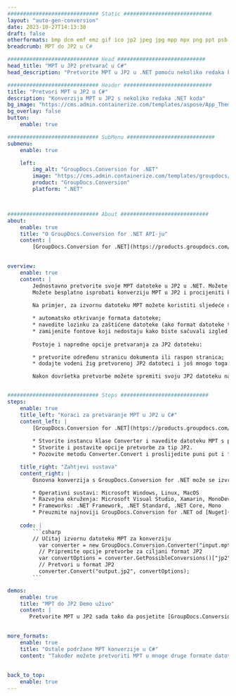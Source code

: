 ```yaml
---
############################# Static ############################
layout: "auto-gen-conversion"
date: 2023-10-27T14:13:38
draft: false
otherformats: bmp dcm emf emz gif ico jp2 jpeg jpg mpp mpx png ppt psb psd svg svgz tga tif tiff webp wmf wmz xer
breadcrumb: MPT do JP2 u C#

############################# Head ############################
head_title: "MPT u JP2 pretvarač u C#"
head_description: "Pretvorite MPT u JP2 u .NET pomoću nekoliko redaka koda. Koristite GroupDocs Document Conversion API za pretvaranje preko 160 formata datoteka."

############################# Header ############################
title: "Pretvori MPT u JP2 u C#"
description: "Konverzija MPT u JP2 s nekoliko redaka .NET koda"
bg_image: "https://cms.admin.containerize.com/templates/aspose/App_Themes/V3/images/bg/header1.png"
bg_overlay: false
button:
    enable: true

############################# SubMenu ############################
submenu:
    enable: true

    left:
        img_alt: "GroupDocs.Conversion for .NET"
        image: "https://cms.admin.containerize.com/templates/groupdocs/images/product-logos/90x90-noborder/groupdocs-conversion-net.png"
        product: "GroupDocs.Conversion"
        platform: ".NET"



############################# About ############################
about:
    enable: true
    title: "O GroupDocs.Conversion for .NET API-ju"
    content: |
        [GroupDocs.Conversion for .NET](https://products.groupdocs.com/conversion/net/) može se koristiti za pretvaranje Microsoft Worda, Excela, PowerPointa, PDF-a, Visio i drugih formata. GroupDocs.Conversion je samostalni API koji je prikladan za pozadinske i interne sustave gdje su potrebne visoke performanse. Ne ovisi o softveru poput Microsofta ili Open Officea.
    

overview:
    enable: true
    content: |
        Jednostavno pretvorite svoje MPT datoteke u JP2 u .NET. Možete koristiti samo nekoliko C# linija koda na bilo kojoj platformi po vašem izboru kao što su - Windows, Linux, macOS.
        Možete besplatno isprobati konverziju MPT u JP2 i procijeniti kvalitetu rezultata konverzije. Uz jednostavne scenarije konverzije datoteka, možete isprobati naprednije opcije za učitavanje izvorne MPT datoteke i za spremanje izlaznog JP2 rezultata. 
        
        Na primjer, za izvornu datoteku MPT možete koristiti sljedeće opcije učitavanja:

        * automatsko otkrivanje formata datoteke;
        * navedite lozinku za zaštićene datoteke (ako format datoteke to podržava);
        * zamijenite fontove koji nedostaju kako biste sačuvali izgled dokumenta.
        
        Postoje i napredne opcije pretvaranja za JP2 datoteku:

        * pretvorite određenu stranicu dokumenta ili raspon stranica;
        * dodajte vodeni žig pretvorenoj JP2 datoteci i još mnogo toga.

        Nakon dovršetka pretvorbe možete spremiti svoju JP2 datoteku na lokalnu stazu datoteke ili bilo koju pohranu treće strane kao što su FTP, Amazon S3, Google Drive, Dropbox itd. Imajte na umu - da pretvorite MPT u {{ TO}} nema potrebe za instaliranjem bilo kakvog dodatnog softvera - poput MS Officea, Open Officea, Adobe Acrobat Readera itd.


############################# Steps ############################
steps:
    enable: true
    title_left: "Koraci za pretvaranje MPT u JP2 u C#"
    content_left: |
        [GroupDocs.Conversion for .NET](https://products.groupdocs.com/conversion/net/) programerima olakšava pretvaranje MPT datoteke u JP2 s nekoliko redaka koda.
        
        * Stvorite instancu klase Converter i navedite datoteku MPT s punim putem
        * Stvorite i postavite opcije pretvorbe za tip JP2.
        * Pozovite metodu Converter.Convert i proslijedite puni put i format (JP2) kao parametar

    title_right: "Zahtjevi sustava"
    content_right: |
        Osnovna konverzija s GroupDocs.Conversion for .NET može se izvršiti u samo nekoliko jednostavnih koraka. Naši API-ji podržani su na svim glavnim platformama i operativnim sustavima. Prije izvršavanja koda u nastavku, provjerite imate li sljedeće preduvjete instalirane na vašem sustavu.

        * Operativni sustavi: Microsoft Windows, Linux, MacOS
        * Razvojna okruženja: Microsoft Visual Studio, Xamarin, MonoDevelop
        * Frameworks: .NET Framework, .NET Standard, .NET Core, Mono
        * Preuzmite najnoviji GroupDocs.Conversion for .NET od [Nuget](https://www.nuget.org/packages/groupdocs.conversion)
         
    code: |
        ```csharp    
        // Učitaj izvornu datoteku MPT za konverziju
          var converter = new GroupDocs.Conversion.Converter("input.mpt");
          // Pripremite opcije pretvorbe za ciljani format JP2
          var convertOptions = converter.GetPossibleConversions()["jp2"].ConvertOptions;
          // Pretvori u format JP2
          converter.Convert("output.jp2", convertOptions);
        ```

demos:
    enable: true
    title: "MPT do JP2 Demo uživo"
    content: |
       Pretvorite MPT u JP2 sada tako da posjetite [GroupDocs.Conversion App](https://products.groupdocs.app/conversion/family) web mjesto. Online demo ima sljedeće prednosti
          

more_formats:
    enable: true
    title: "Ostale podržane MPT konverzije u C#"
    content: "Također možete pretvoriti MPT u mnoge druge formate datoteka. Pogledajte popis u nastavku."
       
       
back_to_top:
    enable: true
---
```


